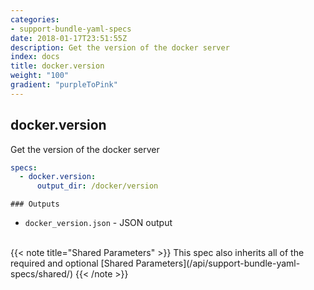 ```yaml
---
categories:
- support-bundle-yaml-specs
date: 2018-01-17T23:51:55Z
description: Get the version of the docker server
index: docs
title: docker.version
weight: "100"
gradient: "purpleToPink"
---
```


## docker.version

Get the version of the docker server


```yaml
specs:
  - docker.version:
      output_dir: /docker/version
```


    ### Outputs

    
- `docker_version.json` - JSON output


<br>
{{< note title="Shared Parameters" >}}
This spec also inherits all of the required and optional [Shared Parameters](/api/support-bundle-yaml-specs/shared/)
{{< /note >}}

    